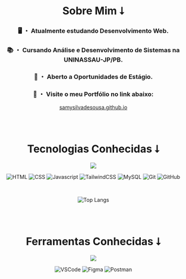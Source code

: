 <div align="center">
  
  # Sobre Mim ⭣

  <h3>🖥 ・ Atualmente estudando Desenvolvimento Web.</h3>

  <h3>📚 ・ Cursando Análise e Desenvolvimento de Sistemas na UNINASSAU-JP/PB.</h3>

  <h3>💼 ・ Aberto a Oportunidades de Estágio.</h3>

  <h3>🧩 ・ Visite o meu Portfólio no link abaixo:</h3> 
  
  [samysilvadesousa.github.io](https://samysilvadesousa.github.io)

  <br><br>

  # Tecnologias Conhecidas ⭣

  <img src="https://skillicons.dev/icons?i=html,css,javascript,tailwind,mysql,git,github" />

  ![HTML](https://badgen.net/badge/Label/HTML/E14E1D?icon=icon&label=)
  ![CSS](https://badgen.net/badge/Label/CSS/0277BD?icon=icon&label=)
  ![Javascript](https://badgen.net/badge/Label/Javascript/F0DB4F?icon=icon&label=)
  ![TailwindCSS](https://badgen.net/badge/Label/TailwindCSS/24BBBC?icon=icon&label=)
  ![MySQL](https://badgen.net/badge/Label/MySQL/242938?icon=icon&label=)
  ![Git](https://badgen.net/badge/Label/Git/F03C2E?icon=icon&label=)
  ![GitHub](https://badgen.net/badge/Label/GitHub/242938?icon=icon&label=)

  <br>

  ![Top Langs](https://github-readme-stats.vercel.app/api/top-langs/?username=samysilvadesousa&layout=compact&bg_color=0D1117&text_color=fff&border_radius=10&border_color=262B32&title_color=fff&locale=pt-br)

  <br><br>

  # Ferramentas Conhecidas ⭣
  <img src="https://skillicons.dev/icons?i=vscode,figma,postman" />

  ![VSCode](https://badgen.net/badge/Label/VSCode/3C99D4?icon=icon&label=)
  ![Figma](https://badgen.net/badge/Label/Figma/A259FF?icon=icon&label=)
  ![Postman](https://badgen.net/badge/Label/Postman/FF6C37?icon=icon&label=)

</div>

